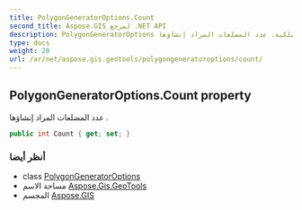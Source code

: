 ```yaml
---
title: PolygonGeneratorOptions.Count
second_title: Aspose.GIS لمرجع .NET API
description: PolygonGeneratorOptions ملكية. عدد المضلعات المراد إنشاؤها .
type: docs
weight: 20
url: /ar/net/aspose.gis.geotools/polygongeneratoroptions/count/
---
```

## PolygonGeneratorOptions.Count property

عدد المضلعات المراد إنشاؤها .

```csharp
public int Count { get; set; }
```

### أنظر أيضا

* class [PolygonGeneratorOptions](../)
* مساحة الاسم [Aspose.Gis.GeoTools](../../polygongeneratoroptions/)
* المجسم [Aspose.GIS](../../../)


